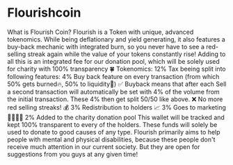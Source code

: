 # Flourishcoin
What is Flourish Coin? Flourish is a Token with unique, advanced tokenomics. While being deflationary and yield generating, it also features a buy-back mechanic with integrated burn, so you never have to see a red-selling streak again while the value of your tokens constantly rise! Adding to all this is an integrated fee for our donation pool, which will be solely used for charity with 100% transparency  🍀 Tokenomics:  12% Tax beeing split into following features:  4% Buy back feature on every transaction (from which 50% gets burned🔥, 50% to liquidity🔐)  ✅ Buyback means that after each Sell a second transaction will automatically be set with 4% of the volume from the initial transaction. These 4% then get split 50/50 like above.  ❌ No more red selling streaks!  💰 3% Redistribution to holders  📈 3% Goes to marketing  👩‍👩‍👧‍👧 2% Added to the charity donation pool  This wallet will be tracked and kept 100% transparent to every of the holders. These funds will solely be used to donate to good causes of any type. Flourish primarily aims to help people with mental and physical disabilities, because these people don't receive much attention in our current society. But they are open for suggestions from you guys at any given time!
